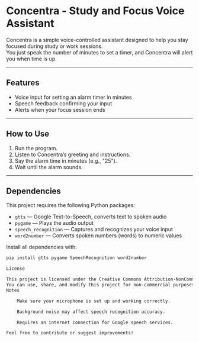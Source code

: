 # Concentra - Study and Focus Voice Assistant

Concentra is a simple voice-controlled assistant designed to help you stay focused during study or work sessions.  
You just speak the number of minutes to set a timer, and Concentra will alert you when time is up.

---

## Features

- Voice input for setting an alarm timer in minutes  
- Speech feedback confirming your input  
- Alerts when your focus session ends

---

## How to Use

1. Run the program.  
2. Listen to Concentra’s greeting and instructions.  
3. Say the alarm time in minutes (e.g., "25").  
4. Wait until the alarm sounds.

---

## Dependencies

This project requires the following Python packages:

- `gtts` — Google Text-to-Speech, converts text to spoken audio  
- `pygame` — Plays the audio output  
- `speech_recognition` — Captures and recognizes your voice input  
- `word2number` — Converts spoken numbers (words) to numeric values

Install all dependencies with:

```bash
pip install gtts pygame SpeechRecognition word2number

License

This project is licensed under the Creative Commons Attribution-NonCommercial 4.0 International License (CC BY-NC 4.0).
You can use, share, and modify this project for non-commercial purposes only. See the LICENSE file for details.
Notes

    Make sure your microphone is set up and working correctly.

    Background noise may affect speech recognition accuracy.

    Requires an internet connection for Google speech services.

Feel free to contribute or suggest improvements!
